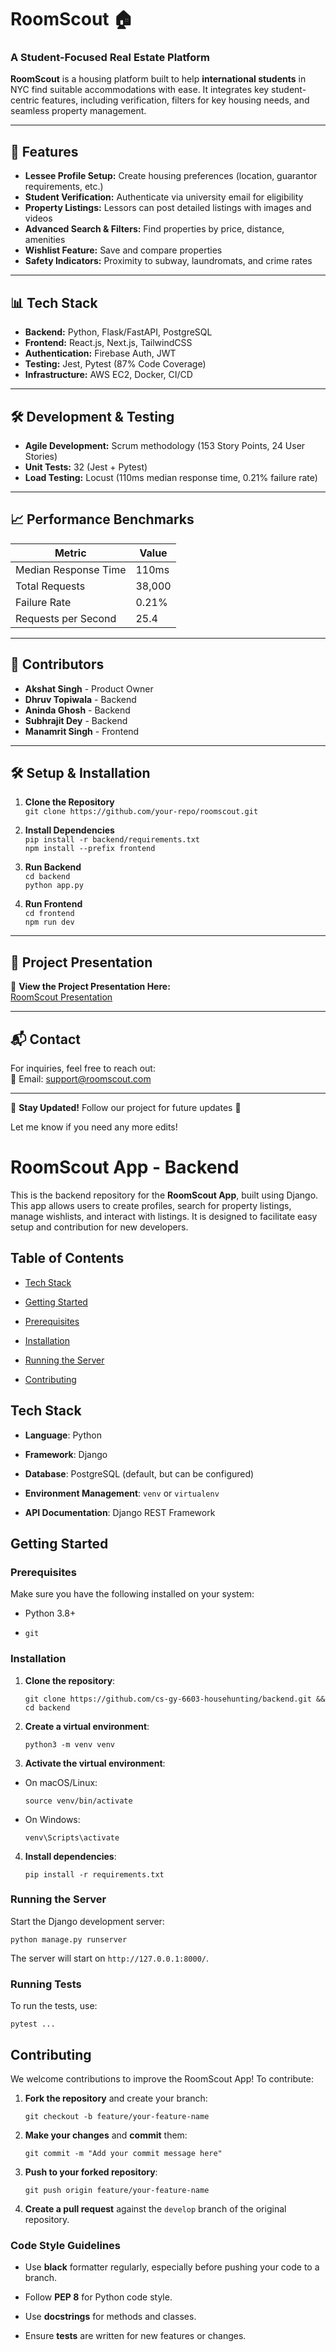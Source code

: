 # RoomScout 🏠  

### A Student-Focused Real Estate Platform  

**RoomScout** is a housing platform built to help **international students** in NYC find suitable accommodations with ease. It integrates key student-centric features, including verification, filters for key housing needs, and seamless property management.  

---

## 🚀 Features  

- **Lessee Profile Setup:** Create housing preferences (location, guarantor requirements, etc.)  
- **Student Verification:** Authenticate via university email for eligibility  
- **Property Listings:** Lessors can post detailed listings with images and videos  
- **Advanced Search & Filters:** Find properties by price, distance, amenities  
- **Wishlist Feature:** Save and compare properties  
- **Safety Indicators:** Proximity to subway, laundromats, and crime rates  

---

## 📊 Tech Stack  

- **Backend:** Python, Flask/FastAPI, PostgreSQL  
- **Frontend:** React.js, Next.js, TailwindCSS  
- **Authentication:** Firebase Auth, JWT  
- **Testing:** Jest, Pytest (87% Code Coverage)  
- **Infrastructure:** AWS EC2, Docker, CI/CD  

---

## 🛠 Development & Testing  

- **Agile Development:** Scrum methodology (153 Story Points, 24 User Stories)  
- **Unit Tests:** 32 (Jest + Pytest)  
- **Load Testing:** Locust (110ms median response time, 0.21% failure rate)  

---

## 📈 Performance Benchmarks  

| Metric                  | Value  |  
|-------------------------|--------|  
| Median Response Time    | 110ms  |  
| Total Requests         | 38,000  |  
| Failure Rate           | 0.21%   |  
| Requests per Second    | 25.4    |  

---

## 📌 Contributors  

- **Akshat Singh** - Product Owner  
- **Dhruv Topiwala** - Backend  
- **Aninda Ghosh** - Backend  
- **Subhrajit Dey** - Backend  
- **Manamrit Singh** - Frontend  

---

## 🛠 Setup & Installation  

1. **Clone the Repository**  
   `git clone https://github.com/your-repo/roomscout.git`  

2. **Install Dependencies**  
   `pip install -r backend/requirements.txt`  
   `npm install --prefix frontend`  

3. **Run Backend**  
   `cd backend`  
   `python app.py`  

4. **Run Frontend**  
   `cd frontend`  
   `npm run dev`  

---

## 📂 Project Presentation  

📄 **View the Project Presentation Here:**  
[RoomScout Presentation](https://drive.google.com/file/d/1ULkhpcrt4_4ucVPewSZaMK6SzP2tFS4f/view?usp=sharing)  

---

## 📬 Contact  

For inquiries, feel free to reach out:  
📧 Email: support@roomscout.com  

---

🔗 **Stay Updated!** Follow our project for future updates 🚀  

Let me know if you need any more edits!

#  RoomScout App - Backend

  

This is the backend repository for the **RoomScout App**, built using Django. This app allows users to create profiles, search for property listings, manage wishlists, and interact with listings. It is designed to facilitate easy setup and contribution for new developers.

  

##  Table of Contents

  

-  [Tech Stack](#tech-stack)

-  [Getting Started](#getting-started)

-  [Prerequisites](#prerequisites)

-  [Installation](#installation)

-  [Running the Server](#running-the-server)

-  [Contributing](#contributing)

  

##  Tech Stack

  

-  **Language**: Python

-  **Framework**: Django

-  **Database**: PostgreSQL (default, but can be configured)

-  **Environment Management**: `venv` or `virtualenv`

-  **API Documentation**: Django REST Framework

  

##  Getting Started

  

###  Prerequisites

  

Make sure you have the following installed on your system:

  

-  Python 3.8+

-  `git`

  

###  Installation

  

1.  **Clone the repository**:


	``git clone https://github.com/cs-gy-6603-househunting/backend.git && cd backend``

2.  **Create a virtual environment**:

	`python3 -m venv venv`

3.  **Activate the virtual environment**:

-  On macOS/Linux:

	`source venv/bin/activate`

-  On Windows:

	`venv\Scripts\activate`

4.  **Install dependencies**:

	`pip install -r requirements.txt`

  

###  Running the Server

  

Start the Django development server:

  

`python manage.py runserver`

  

The server will start on `http://127.0.0.1:8000/`.

  

###  Running Tests

  

To run the tests, use:

  

`pytest ...`

  
  

##  Contributing

  

We welcome contributions to improve the RoomScout App! To contribute:

  

1.  **Fork the repository** and create your branch:

	`git checkout -b feature/your-feature-name`

2.  **Make your changes** and **commit** them:

	`git commit -m "Add your commit message here"`

3.  **Push to your forked repository**:

	`git push origin feature/your-feature-name`

4.  **Create a pull request** against the `develop` branch of the original repository.

  

###  Code Style Guidelines

  

-  Use **black** formatter regularly, especially before pushing your code to a branch.

-  Follow **PEP 8** for Python code style.

-  Use **docstrings** for methods and classes.

-  Ensure **tests** are written for new features or changes.
